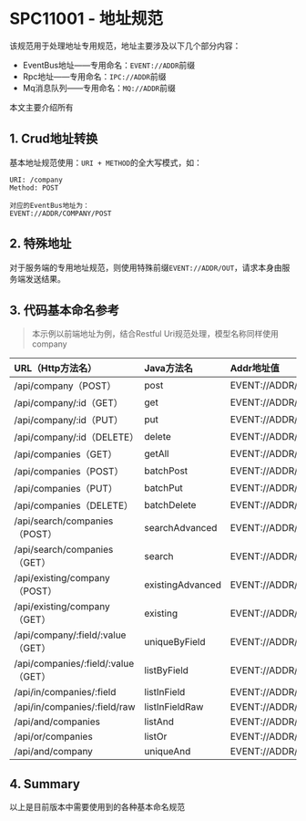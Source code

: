 # SPC11001 - 地址规范

该规范用于处理地址专用规范，地址主要涉及以下几个部分内容：

* EventBus地址——专用命名：`EVENT://ADDR`前缀
* Rpc地址——专用命名：`IPC://ADDR`前缀
* Mq消息队列——专用命名：`MQ://ADDR`前缀

本文主要介绍所有

## 1. Crud地址转换

基本地址规范使用：`URI + METHOD`的全大写模式，如：

```
URI: /company
Method: POST

对应的EventBus地址为：
EVENT://ADDR/COMPANY/POST
```

## 2. 特殊地址

对于服务端的专用地址规范，则使用特殊前缀`EVENT://ADDR/OUT`，请求本身由服务端发送结果。

## 3. 代码基本命名参考

> 本示例以前端地址为例，结合Restful Uri规范处理，模型名称同样使用company

| URL（Http方法名） | Java方法名 | Addr地址值 |
| :--- | :--- | :--- |
| /api/company（POST） | post | EVENT://ADDR/COMPANY/POST |
| /api/company/:id（GET） | get | EVENT://ADDR/GET/COMPANY |
| /api/company/:id（PUT） | put | EVENT://ADDR/PUT/COMPANY |
| /api/company/:id（DELETE） | delete | EVENT://ADDR/DELETE/COMPANY |
| /api/companies（GET） | getAll | EVENT://ADDR/GET/COMPANIES |
| /api/companies（POST） | batchPost | EVENT://ADDR/POST/COMPANIES |
| /api/companies（PUT） | batchPut | EVENT://ADDR/PUT/COMPANIES |
| /api/companies（DELETE） | batchDelete | EVENT://ADDR/DELETE/COMPANIES |
| /api/search/companies（POST） | searchAdvanced | EVENT://ADDR/SEARCH/COMPANIES |
| /api/search/companies（GET） | search | EVENT://ADDR/SEARCH/COMPANIES/GET |
| /api/existing/company（POST） | existingAdvanced | EVENT://ADDR/EXISTING/COMPANY |
| /api/existing/company（GET） | existing | EVENT://ADDR/EXISTING/COMPANY/GET |
| /api/company/:field/:value（GET） | uniqueByField | EVENT://ADDR/GET/COMPANY/BY/{FIELD} |
| /api/companies/:field/:value（GET） | listByField | EVENT://ADDR/GET/COMPANIES/BY/{FIELD} |
| /api/in/companies/:field | listInField | EVENT://ADDR/POST/COMPANIES/IN/{FIELD} |
| /api/in/companies/:field/raw | listInFieldRaw | EVENT://ADDR/POST/COMPANIES/IN/{FIELD}/RAW |
| /api/and/companies | listAnd | EVENT://ADDR/POST/COMPANIES/AND |
| /api/or/companies | listOr | EVENT://ADDR/POST/COMPANIES/OR |
| /api/and/company | uniqueAnd | EVENT://ADDR/POST/COMPANY/AND |

## 4. Summary

以上是目前版本中需要使用到的各种基本命名规范


